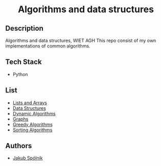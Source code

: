 <h1 align="center">Algorithms and data structures</h1>


## Description

Algorithms and data structures, WIET AGH This repo consist of my own implementations of common algorithms.

## Tech Stack

- Python

## List
* [Lists and Arrays](Lists_and_Arrays)
* [Data Structures](data_structures)
* [Dynamic Algorithms](dynamic_algorithms)
* [Graphs](graphs)
* [Greedy Algorithms](greedy_algorithms)
* [Sorting Algorithms](sorting_algorithms)

## Authors

- [Jakub Spólnik](https://github.com/lawos98)
